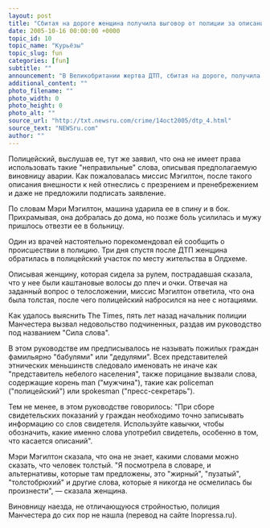 ```yaml
---
layout: post
title: "Сбитая на дороге женщина получила выговор от полиции за описание водителя"
date: 2005-10-16 00:00:00 +0000
topic_id: 10
topic_name: "Курьёзы"
topic_slug: fun
categories: [fun]
subtitle: ""
announcement: "В Великобритании жертва ДТП, сбитая на дороге, получила выговор от полицейского за некорректное описание скрывшейся с места происшествия женщины, которая была за рулем. Дело в том, что 54-летняя Мэри Мэгилтон, описывая нарушительницу, которая на загруженном перекрестке въехала на тротуар и сбила ее, старалась делать это как можно точнее, поэтому употребила слово \"толстая\"."
additional_content: ""
photo_filename: ""
photo_width: 0
photo_height: 0
photo_alt: ""
source_url: "http://txt.newsru.com/crime/14oct2005/dtp_4.html"
source_text: "NEWSru.com"
author: ""
---
```

Полицейский, выслушав ее, тут же заявил, что она не имеет права использовать такие "неправильные" слова, описывая предполагаемую виновницу аварии. Как пожаловалась миссис Мэгилтон, после такого описания внешности к ней отнеслись с презрением и пренебрежением и даже не предложили подписать заявление.

По словам Мэри Мэгилтон, машина ударила ее в спину и в бок. Прихрамывая, она добралась до дома, но позже боль усилилась и мужу пришлось отвезти ее в больницу.

Один из врачей настоятельно порекомендовал ей сообщить о происшествии в полицию. Три дня спустя после ДТП женщина обратилась в полицейский участок по месту жительства в Олдхеме.

Описывая женщину, которая сидела за рулем, пострадавшая сказала, что у нее были каштановые волосы до плеч и очки. Отвечая на заданный вопрос о телосложении, миссис Мэгилтон ответила, что она была толстая, после чего полицейский набросился на нее с нотациями.

Как удалось выяснить The Times, пять лет назад начальник полиции Манчестера вызвал недовольство подчиненных, раздав им руководство под названием "Сила слова".

В этом руководстве им предписывалось не называть пожилых граждан фамильярно "бабулями" или "дедулями". Всех представителей этнических меньшинств следовало именовать не иначе как "представитель небелого населения", также порицание вызвали слова, содержащие корень man ("мужчина"), такие как policeman ("полицейский") или spokesman ("пресс-секретарь").

Тем не менее, в этом руководстве говорилось: "При сборе свидетельских показаний у граждан необходимо точно записывать информацию со слов свидетеля. Используйте кавычки, чтобы обозначить, какие именно слова употребил свидетель, особенно в том, что касается описаний".

Мэри Мэгилтон сказала, что она не знает, какими словами можно сказать, что человек толстый. "Я посмотрела в словаре, и альтернативы, которые там предложены, это "жирный", "пузатый", "толстобрюхий" и другие слова, которые я никогда не осмелилась бы произнести", &mdash; сказала женщина.

Виновницу наезда, не отличающуюся стройностью, полиция Манчестера до сих пор не нашла (перевод на сайте Inopressa.ru).
